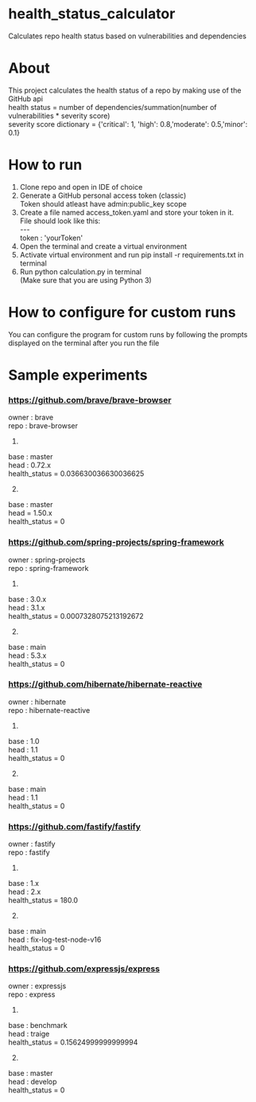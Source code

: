 # health_status_calculator
Calculates repo health status based on vulnerabilities and dependencies 

# About
This project calculates the health status of a repo by making use of the GitHub api <br>
health status = number of dependencies/summation(number of vulnerabilities * severity score) <br>
severity score dictionary = {'critical': 1, 'high': 0.8,'moderate': 0.5,'minor': 0.1}

# How to run
1. Clone repo and open in IDE of choice
2. Generate a GitHub personal access token (classic) <br>
    Token should atleast have admin:public_key scope
3. Create a file named access_token.yaml and store your token in it. <br>
    File should look like this: <br>
        --- <br>
        token : 'yourToken'
4. Open the terminal and create a virtual environment
5. Activate virtual environment and run pip install -r requirements.txt in terminal
6. Run python calculation.py in terminal  <br>
(Make sure that you are using Python 3)
# How to configure for custom runs
You can configure the program for custom runs by following the prompts displayed on the terminal after you run the file
# Sample experiments

### https://github.com/brave/brave-browser
owner : brave <br>
repo : brave-browser


1.
base : master <br>
head : 0.72.x <br>
health_status = 0.036630036630036625

2.
base : master <br>
head = 1.50.x <br>
health_status = 0

### https://github.com/spring-projects/spring-framework
owner : spring-projects <br>
repo : spring-framework

1.
base : 3.0.x <br>
head : 3.1.x <br>
health_status = 0.0007328075213192672


2.
base : main <br>
head : 5.3.x <br>
health_status = 0

### https://github.com/hibernate/hibernate-reactive
owner : hibernate <br>
repo : hibernate-reactive

1.
base : 1.0 <br>
head : 1.1 <br>
health_status = 0


2.
base : main <br>
head : 1.1 <br>
health_status = 0

### https://github.com/fastify/fastify
owner : fastify <br>
repo : fastify  <br>

1.
base : 1.x <br>
head : 2.x <br>
health_status = 180.0

2.
base : main <br>
head : fix-log-test-node-v16 <br>
health_status = 0

### https://github.com/expressjs/express
owner : expressjs <br>
repo : express

1.
base : benchmark <br>
head : traige <br>
health_status = 0.15624999999999994

2.
base : master <br>
head : develop <br>
health_status = 0



